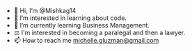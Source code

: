 - 👋 Hi, I’m @Mishkag14
- 👀 I’m interested in learning about code.
- 🌱 I’m currently learning Business Management.
-	⚖️ I'm interested in becoming a paralegal and then a lawyer.
- 📫 How to reach me michelle.gluzman@gmail.com

<!---
Mishkag14/Mishkag14 is a ✨ special ✨ repository because its `README.md` (this file) appears on your GitHub profile.
You can click the Preview link to take a look at your changes.
--->
